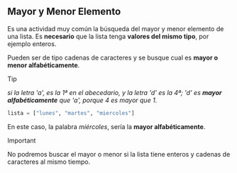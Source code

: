 ## Mayor y Menor Elemento

Es una actividad muy común la búsqueda del mayor y menor elemento de una lista.
Es **necesario** que la lista tenga **valores del mismo tipo**, por ejemplo enteros. 

Pueden ser de tipo cadenas de caracteres
y se busque cual es **mayor o menor alfabéticamente**.

> [!TIP]  
> *si la letra 'a', es la 1ª en el abecedario, y la letra 'd' es la 4ª; 'd' es **mayor alfabéticamente** que 'a', porque 4 es mayor que 1*.
 
```python
lista = ["lunes", "martes", "miercoles"]
```
En este caso, la palabra *miércoles*, sería la **mayor alfabéticamente**.

> [!IMPORTANT]  
> No podremos buscar el mayor o menor si la lista tiene enteros y cadenas de caracteres al mismo tiempo.











